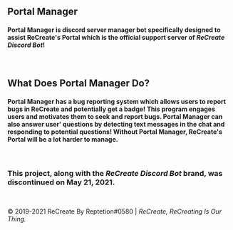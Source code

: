<h2>Portal Manager</h2>

<h4>Portal Manager is discord server manager bot specifically designed to assist ReCreate's Portal which is the official support server of <i>ReCreate Discord Bot</i>!</h4><br>

<h2>What Does Portal Manager Do?</h2>

<h4>Portal Manager has a bug reporting system which allows users to report bugs in ReCreate and potentially get a badge! This program engages users and motivates them to seek and report bugs. Portal Manager can also answer user' questions by detecting text messages in the chat and responding to potential questions! Without Portal Manager, ReCreate's Portal will be a lot harder to manage.</h4><br>

<h3>This project, along with the <i>ReCreate Discord Bot</i> brand, was discontinued on May 21, 2021.</h3><br>

<p>© 2019-2021 ReCreate By Reptetion#0580 | <i>ReCreate, ReCreating Is Our Thing.</i></p>
